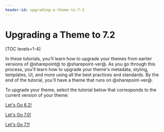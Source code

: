 ```yaml
---
header-id: upgrading-a-theme-to-7-2
---
```


# Upgrading a Theme to 7.2

[TOC levels=1-4]

In these tutorials, you'll learn how to upgrade your themes from earlier 
versions of @sharepoint@ to @sharepoint-ver@. As you go through this process, you'll 
learn how to upgrade your theme's metadata, styling, templates, UI, and more 
using all the best practices and standards. By the end of the tutorial, you'll 
have a theme that runs on @sharepoint-ver@. 

To upgrade your theme, select the tutorial below that corresponds to the current 
version of your theme:

<a class="go-link btn btn-primary" href="/docs/7-2/tutorials/-/knowledge_base/t/upgrading-6-2-themes-to-7-2">Let's Go 6.2!<span class="icon-circle-arrow-right"></span></a><br>

<a class="go-link btn btn-primary" href="/docs/7-2/tutorials/-/knowledge_base/t/upgrading-7-0-themes-to-7-2">Let's Go 7.0!<span class="icon-circle-arrow-right"></span></a><br>

<a class="go-link btn btn-primary" href="/docs/7-2/tutorials/-/knowledge_base/t/upgrading-7-1-themes-to-7-2">Let's Go 7.1!<span class="icon-circle-arrow-right"></span></a>
